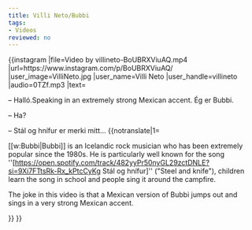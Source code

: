 ```yaml
---
title: Villi Neto/Bubbi
tags:
- Videos
reviewed: no
---
```

<vocabulary>
</vocabulary>
{{instagram
|file=Video by villineto-BoUBRXViuAQ.mp4
|url=https://www.instagram.com/p/BoUBRXViuAQ/
|user_image=VilliNeto.jpg
|user_name=Villi Neto
|user_handle=villineto
|audio=0TZf.mp3
|text=

– Halló.<ref name="mexiko">Speaking in an extremely strong Mexican accent.</ref> Ég er Bubbi.

– Ha?

– Stál og hnífur er merki mitt...<ref name="mexiko"/>
{{notranslate|1=
<div class="video-explanation">

[[w:Bubbi|Bubbi]] is an Icelandic rock musician who has been extremely popular since the 1980s. He is particularly well known for the song ''[https://open.spotify.com/track/482yyPr50nyGL29zctDNLE?si=9Xi7FTtsRk-Rx_kPtcCyKg Stál og hnífur]'' ("Steel and knife"), children learn the song in school and people sing it around the campfire.

The joke in this video is that a Mexican version of Bubbi jumps out and sings in a very strong Mexican accent.
</div>
}}
}}

